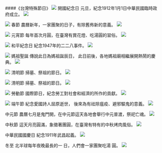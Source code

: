<?php
$top = file_get_contents('basic.php');
echo $top;
?>

<div class="one item content" markdown="1">

####《台灣特殊節日》
![](img/Ch1/泰國.png)
開國紀念日   元旦，紀念1912年1月1日中華民國臨時政府成立。 
![](img/Ch1/泰國.png)

![](img/Ch1/泰國.png)
春節   農曆新年，一家團聚的日子，有除舊佈新的意義。
![](img/Ch1/泰國.png)

![](img/Ch1/泰國.png)
元宵節   每年首次月圓，在臺灣有賞花燈、吃湯圓的習俗。
![](img/Ch1/泰國.png)

![](img/Ch1/泰國.png)
和平紀念日   紀念1947年的二二八事件。
![](img/Ch1/泰國.png)

![](img/Ch1/泰國.png)
媽祖聖誕   傳說此日為媽祖誕辰日， 此日前後，各地媽祖廟相繼展開熱鬧的慶典。
![](img/Ch1/泰國.png)

![](img/Ch1/泰國.png)
清明節   掃墓、祭祖的節日。
![](img/Ch1/泰國.png)

![](img/Ch1/泰國.png)
清明節   掃墓、祭祖的節日。
![](img/Ch1/泰國.png)

![](img/Ch1/泰國.png)
勞動節   國際節日，紀念勞工對社會和經濟的所作的貢獻。
![](img/Ch1/泰國.png)

![](img/Ch1/泰國.png)
端午節   紀念愛國詩人屈原逝世， 後來為有祛除瘟疫、避邪驅鬼的意義。
![](img/Ch1/泰國.png)

[](img/Ch1/泰國.png)
中元節   農曆七月是鬼門開，在中元節這天各地會舉行中元普渡，祭祀亡魂。
![](img/Ch1/泰國.png)

[](img/Ch1/泰國.png)
中秋節   這天月亮圓滿，象徵著團圓，在臺灣有特有的中秋烤肉風俗。
![](img/Ch1/泰國.png)

[](img/Ch1/泰國.png)
中華民國國慶日   紀念1911年武昌起義。
![](img/Ch1/泰國.png)

[](img/Ch1/泰國.png)
冬至   北半球每年夜晚最長的一 日，人們會一家團聚吃湯 圓。
![](img/Ch1/泰國.png)


</div>
<?php
$end = file_get_contents('end.php');
echo $end;
?>

